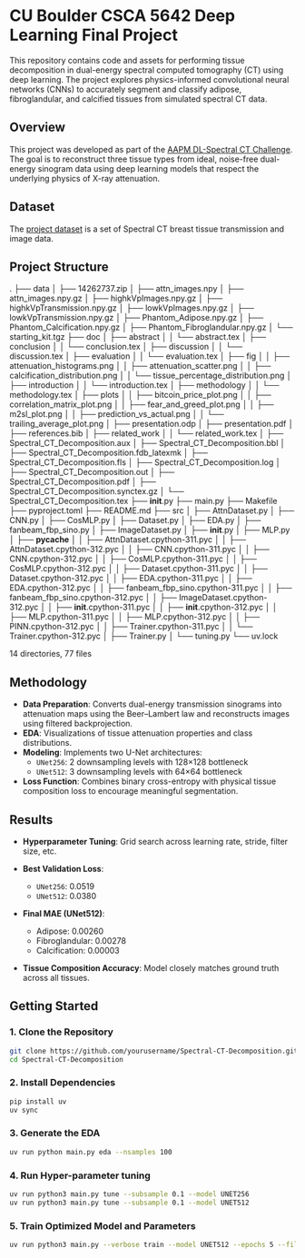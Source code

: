 # CU Boulder CSCA 5642 Deep Learning Final Project

This repository contains code and assets for performing tissue decomposition in dual-energy spectral computed tomography (CT) 
using deep learning. The project explores physics-informed convolutional neural networks (CNNs) to accurately segment and classify 
adipose, fibroglandular, and calcified tissues from simulated spectral CT data.

## Overview

This project was developed as part of the [AAPM DL-Spectral CT Challenge](https://www.aapm.org/GrandChallenge/DL-spectral-CT/). The 
goal is to reconstruct three tissue types from ideal, noise-free dual-energy sinogram data using deep learning models that respect 
the underlying physics of X-ray attenuation.

## Dataset

The [project dataset](https://zenodo.org/records/14262737) is a set of Spectral CT breast tissue transmission and image data.

## Project Structure

.
├── data
│   ├── 14262737.zip
│   ├── attn_images.npy
│   ├── attn_images.npy.gz
│   ├── highkVpImages.npy.gz
│   ├── highkVpTransmission.npy.gz
│   ├── lowkVpImages.npy.gz
│   ├── lowkVpTransmission.npy.gz
│   ├── Phantom_Adipose.npy.gz
│   ├── Phantom_Calcification.npy.gz
│   ├── Phantom_Fibroglandular.npy.gz
│   └── starting_kit.tgz
├── doc
│   ├── abstract
│   │   └── abstract.tex
│   ├── conclusion
│   │   └── conclusion.tex
│   ├── discussion
│   │   └── discussion.tex
│   ├── evaluation
│   │   └── evaluation.tex
│   ├── fig
│   │   ├── attenuation_histograms.png
│   │   ├── attenuation_scatter.png
│   │   ├── calcification_distribution.png
│   │   └── tissue_percentage_distribution.png
│   ├── introduction
│   │   └── introduction.tex
│   ├── methodology
│   │   └── methodology.tex
│   ├── plots
│   │   ├── bitcoin_price_plot.png
│   │   ├── correlation_matrix_plot.png
│   │   ├── fear_and_greed_plot.png
│   │   ├── m2sl_plot.png
│   │   ├── prediction_vs_actual.png
│   │   └── trailing_average_plot.png
│   ├── presentation.odp
│   ├── presentation.pdf
│   ├── references.bib
│   ├── related_work
│   │   └── related_work.tex
│   ├── Spectral_CT_Decomposition.aux
│   ├── Spectral_CT_Decomposition.bbl
│   ├── Spectral_CT_Decomposition.fdb_latexmk
│   ├── Spectral_CT_Decomposition.fls
│   ├── Spectral_CT_Decomposition.log
│   ├── Spectral_CT_Decomposition.out
│   ├── Spectral_CT_Decomposition.pdf
│   ├── Spectral_CT_Decomposition.synctex.gz
│   └── Spectral_CT_Decomposition.tex
├── __init__.py
├── main.py
├── Makefile
├── pyproject.toml
├── README.md
├── src
│   ├── AttnDataset.py
│   ├── CNN.py
│   ├── CosMLP.py
│   ├── Dataset.py
│   ├── EDA.py
│   ├── fanbeam_fbp_sino.py
│   ├── ImageDataset.py
│   ├── __init__.py
│   ├── MLP.py
│   ├── __pycache__
│   │   ├── AttnDataset.cpython-311.pyc
│   │   ├── AttnDataset.cpython-312.pyc
│   │   ├── CNN.cpython-311.pyc
│   │   ├── CNN.cpython-312.pyc
│   │   ├── CosMLP.cpython-311.pyc
│   │   ├── CosMLP.cpython-312.pyc
│   │   ├── Dataset.cpython-311.pyc
│   │   ├── Dataset.cpython-312.pyc
│   │   ├── EDA.cpython-311.pyc
│   │   ├── EDA.cpython-312.pyc
│   │   ├── fanbeam_fbp_sino.cpython-311.pyc
│   │   ├── fanbeam_fbp_sino.cpython-312.pyc
│   │   ├── ImageDataset.cpython-312.pyc
│   │   ├── __init__.cpython-311.pyc
│   │   ├── __init__.cpython-312.pyc
│   │   ├── MLP.cpython-311.pyc
│   │   ├── MLP.cpython-312.pyc
│   │   ├── PINN.cpython-312.pyc
│   │   ├── Trainer.cpython-311.pyc
│   │   └── Trainer.cpython-312.pyc
│   ├── Trainer.py
│   └── tuning.py
└── uv.lock

14 directories, 77 files

## Methodology

- **Data Preparation**: Converts dual-energy transmission sinograms into attenuation maps using the Beer–Lambert law and reconstructs images using filtered backprojection.
- **EDA**: Visualizations of tissue attenuation properties and class distributions.
- **Modeling**: Implements two U-Net architectures:
  - `UNet256`: 2 downsampling levels with 128×128 bottleneck
  - `UNet512`: 3 downsampling levels with 64×64 bottleneck
- **Loss Function**: Combines binary cross-entropy with physical tissue composition loss to encourage meaningful segmentation.

## Results

- **Hyperparameter Tuning**: Grid search across learning rate, stride, filter size, etc.
- **Best Validation Loss**:  
  - `UNet256`: 0.0519  
  - `UNet512`: 0.0380

- **Final MAE (UNet512)**:  
  - Adipose: 0.00260  
  - Fibroglandular: 0.00278  
  - Calcification: 0.00003

- **Tissue Composition Accuracy**: Model closely matches ground truth across all tissues.

## Getting Started

### 1. Clone the Repository
```bash
git clone https://github.com/yourusername/Spectral-CT-Decomposition.git
cd Spectral-CT-Decomposition
```

### 2. Install Dependencies
```bash
pip install uv
uv sync
```

### 3. Generate the EDA
```bash
uv run python main.py eda --nsamples 100
```

### 4. Run Hyper-parameter tuning
```bash
uv run python3 main.py tune --subsample 0.1 --model UNET256
uv run python3 main.py tune --subsample 0.1 --model UNET512
```
### 5. Train Optimized Model and Parameters
```bash
uv run python3 main.py --verbose train --model UNET512 --epochs 5 --filter-size 4 --lr 0.001 --stride 3 --padding 2
```